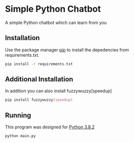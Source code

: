 # Simple Python Chatbot

A simple Python chatbot which can learn from you

## Installation

Use the package manager [pip](https://pip.pypa.io/en/stable/) to install the depedencies from requirements.txt.

```bash
pip install -r requirements.txt
```
## Additional Installation
In addition you can also install fuzzywuzzy[speedup]
```bash
pip install fuzzywuzzy[speedup]
```

## Running
This program was designed for [Python 3.8.2](https://www.python.org/downloads/release/python-382/)

```bash
python main.py
```
